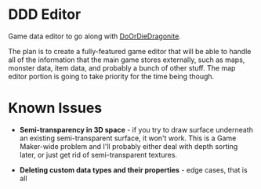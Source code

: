# DDD Editor
Game data editor to go along with [DoOrDieDragonite](https://github.com/DragoniteSpam/PokemonDoOrDie).

The plan is to create a fully-featured game editor that will be able to handle all of the information that the main game stores externally, such as maps, monster data, item data, and probably a bunch of other stuff. The map editor portion is going to take priority for the time being though.

# Known Issues

 - **Semi-transparency in 3D space** - if you try to draw surface underneath an existing semi-transparent surface, it won't work. This is a Game Maker-wide problem and I'll probably either deal with depth sorting later, or just get rid of semi-transparent textures.
 
 - **Deleting custom data types and their properties** - edge cases, that is all